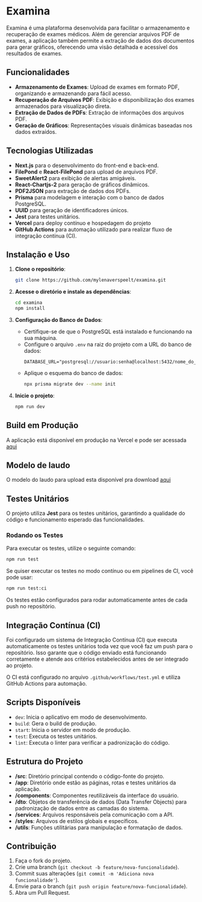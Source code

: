 # Examina

Examina é uma plataforma desenvolvida para facilitar o armazenamento e recuperação de exames médicos. Além de gerenciar arquivos PDF de exames, a aplicação também permite a extração de dados dos documentos para gerar gráficos, oferecendo uma visão detalhada e acessível dos resultados de exames.

## Funcionalidades

- **Armazenamento de Exames**: Upload de exames em formato PDF, organizando e armazenando para fácil acesso.
- **Recuperação de Arquivos PDF**: Exibição e disponibilização dos exames armazenados para visualização direta.
- **Extração de Dados de PDFs**: Extração de informações dos arquivos PDF.
- **Geração de Gráficos**: Representações visuais dinâmicas baseadas nos dados extraídos.

## Tecnologias Utilizadas

- **Next.js** para o desenvolvimento do front-end e back-end.
- **FilePond** e **React-FilePond** para upload de arquivos PDF.
- **SweetAlert2** para exibição de alertas amigáveis.
- **React-Chartjs-2** para geração de gráficos dinâmicos.
- **PDF2JSON** para extração de dados dos PDFs.
- **Prisma** para modelagem e interação com o banco de dados PostgreSQL.
- **UUID** para geração de identificadores únicos.
- **Jest** para testes unitários.
- **Vercel** para deploy contínuo e hospedagem do projeto
- **GitHub Actions** para automação utilizado para realizar fluxo de integração contínua (CI). 

## Instalação e Uso

1. **Clone o repositório**:
   ```bash
   git clone https://github.com/mylenaverspeelt/examina.git
   ```

2. **Acesse o diretório e instale as dependências**:
   ```bash
   cd examina
   npm install
   ```

3. **Configuração do Banco de Dados**:
   - Certifique-se de que o PostgreSQL está instalado e funcionando na sua máquina.
   - Configure o arquivo `.env` na raiz do projeto com a URL do banco de dados:
     ```plaintext
     DATABASE_URL="postgresql://usuario:senha@localhost:5432/nome_do_banco"
     ```
   - Aplique o esquema do banco de dados:
     ```bash
     npx prisma migrate dev --name init
     ```

4. **Inicie o projeto**:
   ```bash
   npm run dev
   ```

## Build em Produção

A aplicação está disponível em produção na Vercel e pode ser acessada [aqui](https://examina-mylenaverspeelts-projects.vercel.app/)

## Modelo de laudo
O modelo do laudo para upload esta disponível pra download [aqui](https://drive.google.com/drive/folders/15Ar3aJjjLi4XCMXsLj673TxMAiKgxpIB?usp=sharing)

## Testes Unitários

O projeto utiliza **Jest** para os testes unitários, garantindo a qualidade do código e funcionamento esperado das funcionalidades.

### Rodando os Testes

Para executar os testes, utilize o seguinte comando:

```bash
npm run test
```

Se quiser executar os testes no modo contínuo ou em pipelines de CI, você pode usar:

```bash
npm run test:ci
```

Os testes estão configurados para rodar automaticamente antes de cada push no repositório.

## Integração Contínua (CI)

Foi configurado um sistema de Integração Contínua (CI) que executa automaticamente os testes unitários toda vez que você faz um push para o repositório. Isso garante que o código enviado está funcionando corretamente e atende aos critérios estabelecidos antes de ser integrado ao projeto.

O CI está configurado no arquivo `.github/workflows/test.yml` e utiliza GitHub Actions para automação.

## Scripts Disponíveis

- `dev`: Inicia o aplicativo em modo de desenvolvimento.
- `build`: Gera o build de produção.
- `start`: Inicia o servidor em modo de produção.
- `test`: Executa os testes unitários.
- `lint`: Executa o linter para verificar a padronização do código.

## Estrutura do Projeto

- **/src**: Diretório principal contendo o código-fonte do projeto.
- **/app**: Diretório onde estão as páginas, rotas e testes unitários da aplicação.
- **/components**: Componentes reutilizáveis da interface do usuário.
- **/dto**: Objetos de transferência de dados (Data Transfer Objects) para padronização de dados entre as camadas do sistema.
- **/services**: Arquivos responsáveis pela comunicação com a API.
- **/styles**: Arquivos de estilos globais e específicos.
- **/utils**: Funções utilitárias para manipulação e formatação de dados.

## Contribuição

1. Faça o fork do projeto.
2. Crie uma branch (`git checkout -b feature/nova-funcionalidade`).
3. Commit suas alterações (`git commit -m 'Adiciona nova funcionalidade'`).
4. Envie para o branch (`git push origin feature/nova-funcionalidade`).
5. Abra um Pull Request.
